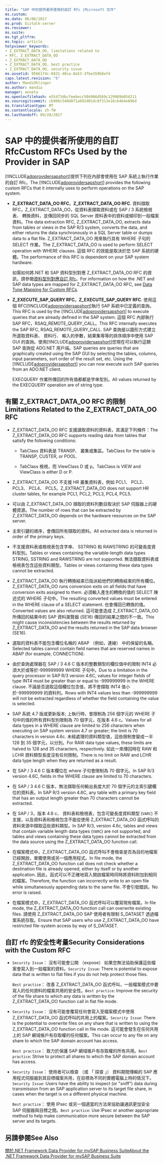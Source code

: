 ```yaml
---
title: "SAP 中的提供者所使用的自訂 Rfc |Microsoft 文件"
ms.custom: 
ms.date: 06/08/2017
ms.prod: biztalk-server
ms.reviewer: 
ms.suite: 
ms.tgt_pltfrm: 
ms.topic: article
helpviewer_keywords:
- Z_EXTRACT_DATA_OO, limitations related to
- RFC, Z_EXTRACT_DATA_OO
- Z_EXTRACT_DATA_OO
- Z_EXTRACT_DATA_OO, best practice
- Z_EXTRACT_DATA_OO, security issue
ms.assetid: 95661f4c-0431-40ca-8a53-3fbe359b8afd
caps.latest.revision: "5"
author: MandiOhlinger
ms.author: mandia
manager: anneta
ms.openlocfilehash: e55473dbcfeebecc504906d569c129989b054211
ms.sourcegitcommit: cb908c540d8f1a692d01dc8f313e16cb4b4e696d
ms.translationtype: MT
ms.contentlocale: zh-TW
ms.lasthandoff: 09/20/2017
---
```

# <a name="custom-rfcs-used-by-the-provider-in-sap"></a><span data-ttu-id="832c5-102">SAP 中的提供者所使用的自訂 Rfc</span><span class="sxs-lookup"><span data-stu-id="832c5-102">Custom RFCs Used by the Provider in SAP</span></span>
<span data-ttu-id="832c5-103">[!INCLUDE[adoprovidersapshort](../../includes/adoprovidersapshort-md.md)]提供下列在內部會使用在 SAP 系統上執行作業的自訂 Rfc。</span><span class="sxs-lookup"><span data-stu-id="832c5-103">The [!INCLUDE[adoprovidersapshort](../../includes/adoprovidersapshort-md.md)] provides the following custom RFCs that it internally uses to perform operations on the SAP system.</span></span>  
  
-   <span data-ttu-id="832c5-104">**Z_EXTRACT_DATA_OO RFC**。</span><span class="sxs-lookup"><span data-stu-id="832c5-104">**Z_EXTRACT_DATA_OO RFC**.</span></span> <span data-ttu-id="832c5-105">資料擷取 RFC，Z_EXTRACT_DATA_OO，從資料表擷取資料或在 SAP / 3 系統檢視表、 轉換資料，並傳回同步的 SQL Server 資料表中的資料或傾印到一般檔案資料。</span><span class="sxs-lookup"><span data-stu-id="832c5-105">The data extraction RFC, Z_EXTRACT_DATA_OO, extracts data from tables or views in the SAP R/3 system, converts the data, and either returns the data synchronously in a SQL Server table or dumps data to a flat file.</span></span> <span data-ttu-id="832c5-106">Z_EXTRACT_DATA_OO 用來執行具有 WHERE 子句的 SELECT 作業。</span><span class="sxs-lookup"><span data-stu-id="832c5-106">The Z_EXTRACT_DATA_OO is used to perform SELECT operation with WHERE clauses.</span></span> <span data-ttu-id="832c5-107">這個 RFC 的效能是取決於您 SAP 系統的硬體。</span><span class="sxs-lookup"><span data-stu-id="832c5-107">The performance of this RFC is dependent on your SAP system hardware.</span></span>  
  
     <span data-ttu-id="832c5-108">如需如何將.NET 和 SAP 資料型別對應 Z_EXTRACT_DATA_OO RFC 的資訊，請參閱[資料型別對應自訂 Rfc](../../adapters-and-accelerators/adapter-sap/data-type-mapping-for-custom-rfcs.md)。</span><span class="sxs-lookup"><span data-stu-id="832c5-108">For information on how the .NET and SAP data types are mapped for Z_EXTRACT_DATA_OO RFC, see [Data Type Mapping for Custom RFCs](../../adapters-and-accelerators/adapter-sap/data-type-mapping-for-custom-rfcs.md).</span></span>  
  
-   <span data-ttu-id="832c5-109">**Z_EXECUTE_SAP_QUERY RFC**。</span><span class="sxs-lookup"><span data-stu-id="832c5-109">**Z_EXECUTE_SAP_QUERY RFC**.</span></span> <span data-ttu-id="832c5-110">使用這個 RFC[!INCLUDE[adoprovidersapshort](../../includes/adoprovidersapshort-md.md)]執行 SAP 系統中已定義的查詢。</span><span class="sxs-lookup"><span data-stu-id="832c5-110">This RFC is used by the [!INCLUDE[adoprovidersapshort](../../includes/adoprovidersapshort-md.md)] to execute queries that are already defined in the SAP system.</span></span> <span data-ttu-id="832c5-111">這個 RFC 內部執行 SAP RFC，RSAQ_REMOTE_QUERY_CALL。</span><span class="sxs-lookup"><span data-stu-id="832c5-111">This RFC internally executes the SAP RFC, RSAQ_REMOTE_QUERY_CALL.</span></span> <span data-ttu-id="832c5-112">SAP 查詢是以圖形方式建立所選取資料表、 資料行、 輸入的參數，結果集等等的排序順序中使用 SAP GUI 的查詢。使用[!INCLUDE[adoprovidersapshort](../../includes/adoprovidersapshort-md.md)]您現在可以執行這類 SAP 查詢從 ADO.NET 用戶端。</span><span class="sxs-lookup"><span data-stu-id="832c5-112">SAP queries are queries that are graphically created using the SAP GUI by selecting the tables, columns, input parameters, sort order of the result set, etc. Using the [!INCLUDE[adoprovidersapshort](../../includes/adoprovidersapshort-md.md)] you can now execute such SAP queries from an ADO.NET client.</span></span>  
  
     <span data-ttu-id="832c5-113">EXECQUERY 作業所傳回的所有值都都是字串型別。</span><span class="sxs-lookup"><span data-stu-id="832c5-113">All values returned by the EXECQUERY operation are of string type.</span></span>  
  
## <a name="limitations-related-to-the-zextractdataoo-rfc"></a><span data-ttu-id="832c5-114">有關 Z_EXTRACT_DATA_OO RFC 的限制</span><span class="sxs-lookup"><span data-stu-id="832c5-114">Limitations Related to the Z_EXTRACT_DATA_OO RFC</span></span>  
  
-   <span data-ttu-id="832c5-115">Z_EXTRACT_DATA_OO RFC 支援讀取資料的資料表，其滿足下列條件：</span><span class="sxs-lookup"><span data-stu-id="832c5-115">The Z_EXTRACT_DATA_OO RFC supports reading data from tables that satisfy the following conditions:</span></span>  
  
    -   <span data-ttu-id="832c5-116">TabClass 資料表是 TRANSP、 叢集或集區。</span><span class="sxs-lookup"><span data-stu-id="832c5-116">TabClass for the table is TRANSP, CUSTER, or POOL.</span></span>  
  
    -   <span data-ttu-id="832c5-117">TabClass 檢視，而 ViewClass D 或 p。</span><span class="sxs-lookup"><span data-stu-id="832c5-117">TabClass is VIEW and ViewClass is either D or P.</span></span>  
  
-   <span data-ttu-id="832c5-118">Z_EXTRACT_DATA_OO 不支援 HR 叢集資料表，例如 PCL1、 PCL2、 PCL3、 PCL4、 PCL5。</span><span class="sxs-lookup"><span data-stu-id="832c5-118">Z_EXTRACT_DATA_OO does not support HR cluster tables, for example PCL1, PCL2, PCL3, PCL4, PCL5.</span></span>  
  
-   <span data-ttu-id="832c5-119">可以由 Z_EXTRACT_DATA_OO 擷取的資料列數目取決於 SAP 伺服器上的硬體資源。</span><span class="sxs-lookup"><span data-stu-id="832c5-119">The number of rows that can be extracted by Z_EXTRACT_DATA_OO depends on the hardware resources on the SAP server.</span></span>  
  
-   <span data-ttu-id="832c5-120">主索引鍵的順序，會傳回所有擷取的資料。</span><span class="sxs-lookup"><span data-stu-id="832c5-120">All extracted data is returned in order of the primary keys.</span></span>  
  
-   <span data-ttu-id="832c5-121">不支援資料表或檢視表包含字串、 SSTRING 和 RAWSTRING 的可變長度資料型別。</span><span class="sxs-lookup"><span data-stu-id="832c5-121">Tables or views containing the variable-length data types STRING, SSTRING and RAWSTRING are not supported.</span></span> <span data-ttu-id="832c5-122">無法擷取資料表或檢視表包含這些資料類型。</span><span class="sxs-lookup"><span data-stu-id="832c5-122">Tables or views containing these data types cannot be extracted.</span></span>  
  
-   <span data-ttu-id="832c5-123">Z_EXTRACT_DATA_OO 執行轉換結束已指派給他們的轉換結束的所有欄位。</span><span class="sxs-lookup"><span data-stu-id="832c5-123">Z_EXTRACT_DATA_OO runs conversion exits on all fields that have conversion exits assigned to them.</span></span> <span data-ttu-id="832c5-124">必須輸入產生的轉換的值的 SELECT 陳述式的 WHERE 子句中。</span><span class="sxs-lookup"><span data-stu-id="832c5-124">The resulting converted values must be entered in the WHERE clause of a SELECT statement.</span></span> <span data-ttu-id="832c5-125">也會傳回已轉換的值。</span><span class="sxs-lookup"><span data-stu-id="832c5-125">Converted values are also returned.</span></span> <span data-ttu-id="832c5-126">這可能會造成 Z_EXTRACT_DATA_OO 所傳回的結果中的 SAP 資料瀏覽器 (SE16) 傳回的結果之間的不一致。</span><span class="sxs-lookup"><span data-stu-id="832c5-126">This might cause inconsistencies between the results returned by Z_EXTRACT_DATA_OO and the results returned in the SAP data browser (SE16).</span></span>  
  
-   <span data-ttu-id="832c5-127">選取的資料表不能包含欄位名稱的 ABAP （例如，連線） 中的保留的名稱。</span><span class="sxs-lookup"><span data-stu-id="832c5-127">Selected tables cannot contain field names that are reserved names in ABAP (for example, CONNECTION).</span></span>  
  
-   <span data-ttu-id="832c5-128">由於查詢處理器在 SAP / 3 4.6 C 版本的整數類型的欄位值中的限制 INT4 必須大於或等於-999999999 WHERE 子句中。</span><span class="sxs-lookup"><span data-stu-id="832c5-128">Due to a limitation in the query processor in SAP R/3 version 4.6C, values for integer fields of type INT4 must be greater than or equal to -999999999 in the WHERE clause.</span></span> <span data-ttu-id="832c5-129">不論是否選取這個欄位包含值，將不會擷取 INT4 值小於-999999999 的資料列。</span><span class="sxs-lookup"><span data-stu-id="832c5-129">Rows with INT4 values less than -999999999 will not be extracted regardless of whether the field containing the value is selected.</span></span>  
  
-   <span data-ttu-id="832c5-130">SAP 系統 4.7 版或更新版本; 上執行時，會限制為 256 個字元的 WHERE 子句中的值的所有資料型別限制為 70 個字元，在版本 4.6 c。</span><span class="sxs-lookup"><span data-stu-id="832c5-130">Values for all data types in a WHERE clause are limited to 256 characters when executing on SAP system version 4.7 or greater; the limit is 70 characters in version 4.6c.</span></span> <span data-ttu-id="832c5-131">未經處理的資料類型值，這些限制會變成一半 128 到 35 個字元，以分別。</span><span class="sxs-lookup"><span data-stu-id="832c5-131">For RAW data type values, these limits are halved to 128 and 35 characters, respectively.</span></span> <span data-ttu-id="832c5-132">如此一來傳回時在 RAW 和 LCHR 資料類型長度沒有任何限制。</span><span class="sxs-lookup"><span data-stu-id="832c5-132">There is no limit on RAW and LCHR data type length when they are returned as a result.</span></span>  
  
-   <span data-ttu-id="832c5-133">在 SAP / 3 4.6 C 版本欄位在 where 子句會限制為 70 個字元。</span><span class="sxs-lookup"><span data-stu-id="832c5-133">In SAP R/3 version 4.6C, fields in the WHERE clause are limited to 70 characters.</span></span>  
  
-   <span data-ttu-id="832c5-134">在 SAP / 3 4.6 C 版本，無法擷取任何輸出長度大於 70 個字元的主索引鍵欄位的資料表。</span><span class="sxs-lookup"><span data-stu-id="832c5-134">In SAP R/3 version 4.6C, any table with a primary key field that has an output length greater than 70 characters cannot be extracted.</span></span>  
  
-   <span data-ttu-id="832c5-135">在 SAP / 3，版本 4.6 c、 資料表和檢視表，包含可變長度資料類型 (`VARC`) 不支援，以及資料表和檢視包含不能從使用 Z_EXTRACT_DATA_OO 函式呼叫的資料來源中擷取這些資料類型。</span><span class="sxs-lookup"><span data-stu-id="832c5-135">In SAP R/3, version 4.6c, tables and views that contain variable length data types (`VARC`) are not supported, and tables and views containing these data types cannot be extracted from the data source using the Z_EXTRACT_DATA_OO function call.</span></span>  
  
-   <span data-ttu-id="832c5-136">在檔案模式中，Z_EXTRACT_DATA_OO 函式呼叫不會檢查是否為目的地檔案已經開啟，單獨使用或另一個應用程式。</span><span class="sxs-lookup"><span data-stu-id="832c5-136">In file mode, the Z_EXTRACT_DATA_OO function call does not check whether a destination file is already opened, either by itself or by another application.</span></span> <span data-ttu-id="832c5-137">因此，函式可以不正確地寫入開啟檔案時同時將資料附加到相同的檔案。</span><span class="sxs-lookup"><span data-stu-id="832c5-137">Therefore, the function can incorrectly write to an open file while simultaneously appending data to the same file.</span></span> <span data-ttu-id="832c5-138">不會引發錯誤。</span><span class="sxs-lookup"><span data-stu-id="832c5-138">No error is raised.</span></span>  
  
-   <span data-ttu-id="832c5-139">在檔案模式中，Z_EXTRACT_DATA_OO 函式呼叫可以覆寫現有檔案。</span><span class="sxs-lookup"><span data-stu-id="832c5-139">In file mode, the Z_EXTRACT_DATA_OO function call can overwrite existing files.</span></span> <span data-ttu-id="832c5-140">請使用 Z_EXTRACT_DATA_OO SAP 使用者有限制 S_DATASET 透過檔案系統存取。</span><span class="sxs-lookup"><span data-stu-id="832c5-140">Ensure that SAP users who use Z_EXTRACT_DATA_OO have restricted file-system access by way of S_DATASET.</span></span>  
  
## <a name="security-considerations-with-the-custom-rfc"></a><span data-ttu-id="832c5-141">自訂 rfc 的安全性考量</span><span class="sxs-lookup"><span data-stu-id="832c5-141">Security Considerations with the Custom RFC</span></span>  
  
-   <span data-ttu-id="832c5-142">`Security Issue`： 沒有可能會公開 （expose） 如果您無法協助保護這些檔案會寫入到一般檔案的資料。</span><span class="sxs-lookup"><span data-stu-id="832c5-142">`Security Issue`: There is potential to expose data that is written to flat files if you do not help protect those files.</span></span>  
  
     <span data-ttu-id="832c5-143">`Best practice`： 改善 Z_EXTRACT_DATA_OO 函式呼叫，一般檔案模式中要寫入的任何資料的檔案共用的安全性。</span><span class="sxs-lookup"><span data-stu-id="832c5-143">`Best practice`: Improve the security of the file share to which any data is written by the Z_EXTRACT_DATA_OO function call in flat file mode.</span></span>  
  
-   <span data-ttu-id="832c5-144">`Security Issue`： 沒有可能會覆寫任何會寫入至檔案模式中使用 Z_EXTRACT_DATA_OO 函式呼叫的共用上的檔案。</span><span class="sxs-lookup"><span data-stu-id="832c5-144">`Security Issue`: There is the potential to overwrite files on any share that is written to using the Z_EXTRACT_DATA_OO function call in file mode.</span></span> <span data-ttu-id="832c5-145">這可能會發生在任何共用上的 SAP 網域帳戶有存取權的任何檔案。</span><span class="sxs-lookup"><span data-stu-id="832c5-145">This can occur to any file on any share to which the SAP domain account has access.</span></span>  
  
     <span data-ttu-id="832c5-146">`Best practice`： 致力於保護 SAP 網域帳戶有存取權的所有共用。</span><span class="sxs-lookup"><span data-stu-id="832c5-146">`Best practice`: Strive to protect all shares to which the SAP domain account has access.</span></span>  
  
-   <span data-ttu-id="832c5-147">`Security Issue`： 使用者可以檢查 （或 「 探查 」） 資料期間傳輸的 SAP 應用程式伺服器到其目標檔案共用，在目標為不同的實體電腦上時的情況下。</span><span class="sxs-lookup"><span data-stu-id="832c5-147">`Security Issue`: Users have the ability to inspect (or "sniff") data during transmission from an SAP application server to its target file share, in cases when the target is on a different physical machine.</span></span>  
  
     <span data-ttu-id="832c5-148">`Best practice`： 使用 IPsec 或另一個適當的方法來協助讓通訊更加安全 SAP 伺服器與目標之間。</span><span class="sxs-lookup"><span data-stu-id="832c5-148">`Best practice`: Use IPsec or another appropriate method to help make communication more secure between the SAP server and its targets.</span></span>  
  
## <a name="see-also"></a><span data-ttu-id="832c5-149">另請參閱</span><span class="sxs-lookup"><span data-stu-id="832c5-149">See Also</span></span>  
 [<span data-ttu-id="832c5-150">關於.NET Framework Data Provider for mySAP Business Suite</span><span class="sxs-lookup"><span data-stu-id="832c5-150">About the .NET Framework Data Provider for mySAP Business Suite</span></span>](../../adapters-and-accelerators/adapter-sap/about-the-net-framework-data-provider-for-mysap-business-suite.md)
